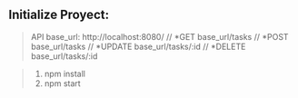 ## Initialize Proyect:

> API
> base_url: http://localhost:8080/
> // *GET base_url/tasks
> // *POST base_url/tasks
> // *UPDATE base_url/tasks/:id
> // *DELETE base_url/tasks/:id

> 1. npm install
> 2. npm start
